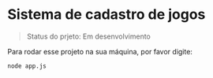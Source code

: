 <h1>Sistema de cadastro de jogos</h1>

>Status do prjeto: Em desenvolvimento

Para rodar esse projeto na sua máquina, por favor digite:

```
node app.js
```
